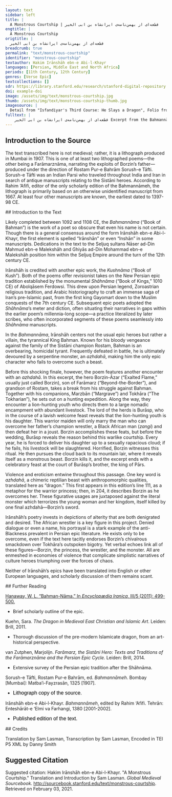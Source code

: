 ```yaml
---
layout: text
sidebar: left
title: |
  A Monstrous Courtship | قطعه‌ای از بهمن‌نامه‌ی ایرانشاه بن ابی الخیر
engtitle: |
  A Monstrous Courtship
origtitle: |
  قطعه‌ای از بهمن‌نامه‌ی ایرانشاه بن ابی الخیر
breadcrumb: true
permalink: "text/monstrous-courtship"
identifier: "monstrous-courtship"
textauthor: Hakim Irānshāh ebn-e Abi-l-Khayr
languages: [Persian, Middle East and North Africa]
periods: [11th Century, 12th Century]
genres: [Verse Epic]
textcollections: []
sdr: https://library.stanford.edu/research/stanford-digital-repository 
doi: example-doi 
image: /assets/img/text/monstrous-courtship.jpg
thumb: /assets/img/text/monstrous-courtship-thumb.jpg
imagesource: |
  Detail from "Isfandiyar's Third Course: He Slays a Dragon", Folio from a Shahnama (Book of Kings), Abu'l Qasim Firdausi, ca. 1330–40; Ink, opaque watercolor, gold, and silver on paper; Metropolitan Museum of Art Bequest of Monroe C. Gutman, 1974 [CC]
fulltext: |
    قطعه‌ای از بهمن‌نامه‌ی ایرانشاه بن ابی الخیر Excerpt from the Bahmannāmeh of Irānshāh ebn-e Abi-l-Khayr برفتند ازینسان سه روز و سه شب｜شکم گرسنه ناچریده به لب They went on like this, three days and three nights, bellies hungry, lips famished. تن از ناچریدن چو شاخ نوان｜شده زیرشان بارگی ناتوان Their famished bodies became like quaking branches, their steeds weak beneath them. داستان برزین آزر با غلام و شیر The Tale of Borzin-Āzar, the Youth, and the Lion روز چهارم گه نیمروز｜غلامی همی رفت بس دلفروز The fourth day, at noontime, a youth went by, very pleasing to the heart, نشسته بر اسب عقیلی نژاد｜به دیدار کوه و به رفتار باد Seated on a horse of exalted pedigree, looking like a mountain, moving like wind, رخی همچو خورشید فرمانروا｜تنی همچو برقی میان هوا Face like the sovereign sun, body like lightning amid the air, یکی پیرهن پرنیان در برش｜کلاهی ز مشک سیه بر سرش A silken shirt over the chest, a musk-black hat over the head— گشاده گلی چو گل نارون｜ز خون تیره گشته برو پیرهن An opened flower, like an elm flower, shirt stained dark with blood. گرفته یکی شیر جنگی به بند｜فکنده مر او را به گردون کمند With a warlike lion taken in snares, a lasso thrown around its throat. به یاران چنین گفت برزین گو｜که با این شگفتست بسیار نو The hero Borzin said this to his companions: “This is a wonder, unprecedented… ببینید کاین کودک شیر خوار｜چگونه گرفتست آن شیر خوار See how this lion-eating child captured that wretched lion.” همانگه رسیدند نزد غلام｜بپرسید برزین و کردش سلام Right away they drew near to the youth. Borzin asked and gave his greeting, بدو گفت از آن پس که ای شیر زوش｜به گفتار من پهن بگشای گوش Said then, “Mighty lion! Open your ears wide to my speech. بدان کاندرین مرز بیگانه ایم｜اگر چند هر یک ز یک خانه ایم Know that we’re strangers in these borderlands, though each of us is from the same house. سه روز و سه شب گشت تا نان و آب｜نخورديم و از ما رمیده ست خواب It’s been three days and three nights since we’ve had food or drink, and sleep has fled from us. اگر میزبانی کنی در خورست｜که آزادمردی هم از گوهر ست It would be fitting if you hosted us, since nobility also comes from quality.” پریچهره پاسخ چنین داد باز｜که گر کار آسان نگیری دراز The fairy-faced youth gave this answer back: “If you don’t want to make an easy task tough, بیایید کز گوشت این شیر جنگ｜شما را کبابی دهم بی درنگ Come, and from the flesh of this battling lion, I’ll make you kebabs right away. مرا خوردن اینست بیگاه و گاه｜ندانم جز از بیشه و شیر راه This is my food, both night and day; I know no way but woods and lions. شکم چون تهی شد بر آید به جوش｜به هر چیز کردن توانی خموش When the belly becomes empty, it begins to churn; then, it might be silenced by anything. بدین خوردنی گر ندارید خوی｜شما را ازین بهتر است آرزوی But if you don’t have the stomach for such food, there’s better hope for you yet: به صحرا بدان بیشه اندر شوید｜چو لختی از آن سر فروتر شوید From these woods, enter the wasteland. When you’ve gone a little further that way, در و دشت و کوه و بیابان همه｜نه بینید جایی تهی از رمه In all the vale and plain and mountain and desert, you won’t see a spot empty of herds از اسبان تازی هیونان بار｜ز گاوان گردون هزاران هزار Of Arabian horses, baggage camels, thousands upon thousands of Tauruses, هم از مادیانها که بر شب یله｜هم از گوسفندان فراوان گله Also of mares that are loosed at night, also of sheep in abundant flocks. یکایک میان رمه بگذرید｜یکی دشت پیش اندرون بسپرید One after the other, pass among the herds, until you arrive in a further plain. بران دشت یابید خیمه هزار｜زده بر کنار یکی جویبار On that plain, you’ll find a thousand tents pitched beside a stream, همه دیبه‌یی سرخ زرد و بنفش｜زده بر در خیمه ها بر درفش All with crimson, yellow, and violet brocade set as flags by the tent doors. کجا خیمه‌یی سرخ اندر میان｜ سرش ماه زر دامنش پرنیان Where there’s a crimson tent in the midst, a golden moon on its crest, its skirts of silk, در آن خیمه آرام و خواب منست｜خداوند آن خانه باب منست In that tent is my rest and relaxation; the lord of that house is my father. ز من پیش او آشنایی دهید｜به جان از خورش روشنایی دهید Give him my regards, brighten your souls with food. بباشید یکچند مهمان ما｜فروزان شود کاخ و ایوان ما You’ll be our guests for a while. Our palace and vaulted hallThroughout this tale, the poet uses the architectural vocabulary of a settled court to describe the nomadic domain of Burāsb.will become radiant.” بخندید برزین و گفت ای دلیر｜به یزدان که هرگز نخوردیم شیر Borzin laughed, and said, “Brave one! By God, we’ve never eaten lion!” وز آنجا سوی بیشه بشتافتند｜جهانی پر از چارپا یافتند And from there they dashed towards the wood. They found the earth covered in livestock, یکی کودک اندر میان گله｜گله بر در و دشت گروه یله A child in the midst of the flocks, flocks on the vales and plains, wandering in groups— زده بر سر چوب تکیه چنان｜کجا باشد آیین و رسم شبان Pitched on top a pole, a sort of refuge, as is the custom and tradition of herdsmen there. بدو گفت پرمایه برزین تویی｜ز خون فرامرز پر کین تو یی The herdboy said, “You’re the wise Borzin! You’re of the vengeful Farāmarz’s blood! برو کآمد اکنون گه کام تو｜به خورشید تابان رسد نام تو Go on, for now the time of your desires has come; your fame has reached the blazing sun. به کاری که داری به پیش اندرون｜ترا بخت باشد بران رهنمون For the task that you have up ahead, fortune will be yours, by this prediction!” سپهبد همی گفت کاین فالگوی｜ز برزین چه آگاهی آمد به روی The commander kept saying, “How did this fortune-teller come to know of Borzin?” از آن چارپا سر به سر در گذشت｜ به بالا بر آمد از آن پهن دشت He passed by all that livestock, and came up from that wide plain. نگه کرد دشتی پر از خیمه دید｜همه سرخ و زرد و بنفش و سفید He looked, saw a plain full of tents, all crimson and yellow and violet and white, ز دیبای رومی یکایک زده｜ نگارش سراسر به زر آزده Each one fashioned of ByzantineRumi, “Roman,” a generic term for the West; in Irānshāh’s day, it referred particularly to the Byzantine Empire. brocade, sewn all over with golden figures; نهادند زی خیمه ای سرخ روی｜زبان از شگفتی پر از گفتگوی They turned towards a nearby crimson tent, the wonder of gossiping tongues, ز دیبای رومی یکی بارگاه｜نشسته یکی پیر در بارگاه A court of Byzantine brocade, an old man seated in the court, غلامان زرین کمر صف زده｜کلاه و کمرها به زر آزده Golden-belted youths set in ranks, hats and belts stitched with gold. برو آفرین کرد برزین و گفت｜که با جان تو آفرین باد جفت Borzin praised him, and said, “May praise be mated to your soul!” یکایک بپرسیدشان مرزبان｜سخن کرد گویا به شیرین زبان Marzbān asked them one by one, spoke his speech with a sweet tongue: چو مهمانت آید سخن خوبگوی｜ترش کم کن از بینوایی تو روی “When your guest comes, speaking eloquent speech, don’t knit your brows over your poverty.” نکو گفت دستور با شاه فش｜چه نیکوست از میزبان خوی خوش The councilor spoke fairly to the kingly one: “How sweet is a host’s good disposition!” مر آن پیر را بود بوراسب نام｜از آن چارپا روز و شب شادکام That old man’s name was Burāsb; his livestock made him blissful day and night. ز برزین بپرسید کای نامدار｜تو چون اوفتادی بدین ره گذار He asked Borzin, “Fame-bearer, why did you set out on this journey? کی و کجا رفت خواهی بگوی｜ز ما آرزو هر چه خواهی بجوی When and where do you wish to go? Speak! Seek from us whatever wish you desire.” بدو پهلوان گفت کای نیک خوی｜مرا نیست جز دیدنت آرزوی The champion said to him, “Fair-natured man, I have no wish but to see you. همی رفت خواهیم جایی دگر｜بدین کشور افتاد ما را گذر We still seek to go elsewhere—our passage has led through this country. بدین بارگه میهمان آمدیم｜خریدار رویت به جان آمدیم We’ve come as guests to this court; we’ve come to purchase your honor with our souls.” بفرمود بوراسب اندر زمان｜به خوالیگرش تا بیاورد نان Burāsb commanded his cook to bring food right away: ز بریان و ماهی و مرغ و بره｜ز هرگونه ای خوردنیها سره Fried meats and fish and poultry and lamb, every sort of pleasing food. بخوردند و زان تازه تر شد روان｜در آورد نیرو به تن پهلوان They ate, and it refreshed their spirits; it brought back strength to the champion’s body. بر آراستندش یکی خوابگاه｜روانش بر آسود از رنج راه A resting place was decked out for him; his spirit settled down from the sufferings of the road. دگر روز بوراسب خوانی نهاد｜که هرگز کس آن را ندارد به یاد The next day, Burāsb set out a banquet, unlike any that anyone could remember. ز هر خیمه ای نامداری بخواند｜بدان ساخته خوانشان بر نشاند He summoned a famous lord from every tent; with such preparations, set out a banquet for them. بخوردند از آن خوان بپرداختند｜یکی بزمگاه همی ساختند They ate, partook in that banquet with gusto; they were fashioning a feasting place. زمین بستد از باده ی ناب نور｜هوا پر شد از بوی مشک و بخور The earth was drenched in pure-bright wine, the air filled with the scents of musk and incense, فلک دود بست از بخار کباب｜به جرعه زمین مست گشت از شراب The heavens smoke-choked with kebab vapors. The earth grew drunk with gouts of wine. ز بوی گل و نرگس و یاسمین｜زمین شد به سان بهشت برین From the scent of rose, daffodils, and jasmine, the earth became like lofty paradise. همه ساز آن بارگه سیم ناب｜همه دل بر آواز چنگ و رباب All that court’s gear was pure silver, all hearts set on the songs of harp and rebab. چو از باده ی زرد همچون بهی｜سر سرکشان شد ز دانش تهی When yellow wine, just like beauty, emptied the haughty lords’ heads of wisdom, هوا پرده بر داشت از روی شرم｜بلندی گرفت آن سخنهای نرم The breeze lifted a veil from the face of shame. Those soft words took flight. سرافراز برزین به بوراسب گفت｜که اکنون سخنها نباید نهفت The proud Borzin said to Burāsb, “Now there’s no need to conceal speech. همی تا بدیدم بدانم ترا｜به نام و نژادت چه خوانم ترا I must know who you are, your name and your lineage; what should I call you? سزد گر بگویی که این جای چیست｜همین چارپای دلارای کیست It’s fitting if you say what this place is, and whose is this lovely livestock? که را باشد این کشور و جویبار｜چنین لشکری همچو باغ بهار Whose might this land and stream be, this warband like a spring garden?” چنین پاسخش داد کای سرفراز｜کنم آشکارا به پیش تو راز The other answered him, “Proud man, I will reveal this secret to you: چنان دان که این مرز جای منست｜همه دشت پر چارپای منست Know that this borderland is my place. All the plain is full of my livestock. مر این جوی را زنده رودست نام｜من از دیدنش سال و مه شاد کام The name of this stream is the Zandeh-rud.Literally, “Life-Giving River,” this flows from the Zagros Mountains through the city of Esfahān, though in recent years its flow has become drastically reduced through drought and mismanagement. Seeing it, I am blissful every month and year. گیا چون بر آید ز روی زمین｜بیایم من از پارس ایدر چنین When greenery comes up from the earth’s face, I come from Pārs to this very place. بدین مرغزار آورم چارپای｜چو فربه شود باز گردم به جای To this prairie, I bring the livestock; when they become fat, I go back. شه پارس باشد یکی نامور｜برادر مرا و ز پشت پدر The king of Pārs is a famous man, my brother, descended from my father. سرافراز یزدان نام ویست｜جهان سر به سر زیر کام ویست Proud Yazdād is his name. From end to end, the world is subject to his desire. به گاه شمردن دو ره سی هزار｜فزون آیدش لشکر نامدار In the mustering place, more than sixty thousand of his famed warband come to him. میان من و اوست این چارپای｜همه گدایی مرا زین به پای These livestock are shared between me and him; all of my dominion is based on this. غم آنست کز بهمن اسفندیار｜به تنگی گذارد همی روزگار The tragedy is that thanks to Bahman son of Esfandiyār, he passes his days in anxiety. همی خواهد از کشورش شاه باژ｜ندانم که گردون چه دارد به راز Bahman keeps seeking royal tribute from his land; I don’t know what secrets the heavens keep. شب و روز در پیش یزدان به پای｜همی گوید ای دادر پاک رای Night and day before God on his feet, Yazdād keeps saying, ‘Oh Just One of pure judgment, بده برزین ازان بدکنش｜مگردان ز کینه مر او را منش Deliver Borzin from that evildoer; do not turn his spirit back from vengeance. تبه کن تو بر دست این جان اوی｜منه بر جهان پیش فرمان اوی By Borzin’s hands, destroy Bahman’s life; do not deliver the world into his control.’Oppressed by Bahman, Yazdād prays for the king’s rival, Borzin. کنون آگهی آمد این چند روز｜ز برزین کجا بخت او گشت کوز Now news has come these past few days of Borzin, how his luck went crooked. تبه گشت بر دست آن دیوزاد｜که نام نژادش به گیتی مباد He was destroyed by that demon-spawn’s hand (may that lineage’s name vanish from the earth!) دل ما بلرزید از آن درد و غم｜وزین آگهی جان ما شد دژم Our hearts trembled from that pain and sorrow, and from that news our souls grew depressed. دگر باره شنیدم از رهنمای｜که آن پهلوان زنده مانده به جای Later, we heard from a courier that the champion remained alive, somewhere.” بدو گفت کز بهمن آمد سپاه｜سپاهی که بر باد بر بست راه Borzin told him, "An army came from Bahman, an army that blocked the passage of the wind. ز برزین آزر شکسته شدند｜بسی کشته و زار و خسته شدند They were shattered by Borzin-Āzar; many were killed or hurt or wounded.” چو بشنید بوراسب از آن شاد شد｜وزان غم روان وی آزاد شد When Burāsb heard this, he became glad, and his spirit became freed from that sorrow. بدو آفرین کرد و گفت ای جوان｜مرا از غم آزاد کردی روان He praised him, and said, “Young man, you’ve freed my spirit from sorrow. ز غمها روان تو آزاد باد｜دل نیک بختان تو شاد باد May your spirit be free from sorrow. May your fair-fortuned heart be glad!” بدو گفت کاین خیمه ها سر به سر｜که را باشد ای مهتر نامور Borzin said to him, “These tents altogether—whose are they, famous nobleman? ندانیم کس را بدین پایگاه｜ندارد چنین دستگه هیچ شاه We don’t know anyone in this encampment; no king has such a court!” بخندید بوراسب گفت ای پسر｜که را باشد این ساز و آیین و کر Burāsb laughed and said, “Son, whose is this gear, these customs and might? مر این سر کشان را که بینی همی｜به دل مهرشان بر گزینی همی They belong to these proud lords you keep seeing; you’d always pick out love in their hearts. نه خویشند ما را و نه لشکری｜همه با دل خویش درد آوری They aren’t mine, they aren’t my warband—all bring the pain of their own hearts! هزارند فرزند شاهان چین｜ز روم و ز چین و ز ایران زمین They’re a thousand kings’ sons from China; from Byzantium, China, and the land of Iran. همه یک به یک در پی کام دل｜وزین کام دل باز مانده خجل Each of them searching for his heart’s desire, and by this heart’s desire still confounded. بدین راه گر دیده ای کودکی｜گرفته ز شیران جنگی یکی On the road here, if you saw a child who’d captured one of those warlike lions, چنان دان که او مر مرا دختر است｜که هنگام کینه یکی لشکر است Know this: she is my daughter, who in times of violence is worth a whole warband. سر سال شاهان روی زمین｜بیایند خواهندش از من چنین At the year’s start, the kings of the earth will come seeking her from me in this way. هرآنکس که خواهد ز من دخترم｜چنان دان که از رای او نگذرم Anyone who wishes for my daughter from me, know this: I will not overrule her judgment. دو پیمان نهم پیش او اندرون｜که این هر دو نزدیک باشد به خون I will set forth for him two pledges regarding this, and both of these are linked to blood: یکی آنک با او نبرد آورد｜سر و خود او زیر گرد آورد One is that he must fight against her, and bring her head and helm down into the dirt. دو دیگر که دارم سیاهی درشت｜زند بر زمینش به هنگام پشت The second is that I have a gigantic Black man; throw him on his back upon the earth. هر آنکس که آرد به جا این دو کار｜دلش شادمان گردد از روزگار Whoever accomplishes these two things, then and there, fate will turn his heart to gladness.” درین بود کان اژدهای دلیر｜ز پشته در آمد گرفته دو شیر Just then that brave dragon came down from the hills, having captured two lions. دویدند پیش پرستندگان｜ازو بستدند آن ددان بندگان Servants came running forward; they took those bound beasts from her. بیامد پریچهره پیش پدر｜زمین را ببوسید و آمد به در The fairy-faced girl came before her father, kissed the earth and came through the door. دلیران یکایک فرو ماندند｜برو نام یزدان همی خواندند All the brave lords humbled themselves; they kept praising her in God’s name, ز بالا و دیدار و رفتار اوی｜وزان زورمندی و کردار اوی Her stature, her appearance, and her conduct, her mightiness and deeds. همی گفت برزین که ما روز و شب｜ز مردی و نیرو گشاییم لب Borzin kept saying, “Day and night, we will open our lips for her manliness and strength. شکارش به کردار بانو گشسب｜چنین شیر دل کی نشیند بر اسب Her quarry is like Bānu Goshasp’s, that lion-heart, when she rides upon her horse,Bānu Goshasp is a famed warrior woman, daughter of Rostam (and therefore Borzin’s aunt). In addition to appearing in the Bahmannāma and other poems, she stars as the hero of her own brief epic, the Bānugoshāspnāma. که بندد به یک ره دو شیر ژیان｜ز گردان ایران و تورانیان Who binds in one course two savage lions from among the heroes of Iran and Turān.”Iran’s traditional rivals, representing the peoples of the Central Asian steppes; from at least the Shāhnāma onward, associated with the Turks and with Chin (China). چنین گفت بوراسب کای شیر مرد｜که آمد کنون روزگار نبرد Burāsb said this: “Lion man! The time of battle is coming now.” سر سال نو را سه روز است گفت｜شود هر کس امروز جویای جفت He said, “The new year starts in three days; that day, everyone starts searching for a mate.” بدو گفت برزین که ما این سه روز｜بباشم نزد تو ای دلفروز Borzin said to him, “For these three days, I will stay close to you, heart-pleaser. ببینیم تا آن گل نارون｜هنر چون نماید درین انجمن We will see how that elm blossom demonstrates her skill at this gathering.” ببودند با رامش و نای ورود｜زبانها پر از پهلوانی سرود They engaged in pleasure and flute-playing, their tongues brimming with heroic songs. سر سال خوان نو آیین نهاد｜در رامش و شادکامی گشاد For New Year, a new-fashioned banquet was set; the gate of pleasure and delight was opened. چو در دست شادی در غم ببست｜گشادند بر باده ی لعل دست When the hand of joy shut the gate of grief, they opened their hands to ruby wine. دگر روز بوراسب بنهاد تخت｜به دشت اندرون زیر شاخ درخت The next day, Burāsb set out a throne upon the plain, beneath a tree branch. نهاده برو دستهای مهی｜بگسترده دیبای شاهنشهی Noble thrones were set out before him, imperial brocade was spread out. نشستند بر تخت پرمایگان｜چو برزین و دیگر گرانمایگان The wise sat upon those thrones, like Borzin, and others of great worth. منا دیگری در میان بانگ کرد｜که ای نامداران و مردان مرد Another cried out amid the crowd, “Famed ones! Men among men! بدانید که امروز سال نوست｜گه رامش و جشن کیخسروست Know that today is the New Year; it’s the time of pleasure, the festival of Kay Khosrow.Kay Khosrow was a just and much-loved king, who reigned before Bahman’s great-grandfather Lohrasp came to the throne. به میدان شوید و بجویید کام｜میان دلیران بر آرید نام Enter the arena and seek your desire! Exalt your name among the brave.” سر نامداران بر آمد ز خواب｜گرفته یکایک به میدان شتاب The heads of the famed lords lifted from sleep; each one came rushing to the arena. چو شد توده میدان از آن سروران｜سپاهی بیامد چو کوه گران When the arena became a mass of those chieftains, the army came like a massive mountain. داستان زنگی و جنگ کردن او The Tale of the African and His Battling به روغن بمالیده سر تا به پای｜چو دیوی رمیده ز نام خدای Rubbed with oil from head to foot, like a demon fleeing from the name of God, برهنه سراپای و اندام اوی｜به کشتی به گیتی شده نام اوی His body naked from head to foot, famed throughout the world for wrestling— تو گفتی همی کینه ورزد همی｜زمین زیر پایش بلرزد همی You’d say he always trained himself in violence; the earth trembled beneath his feet. دو چشمش به کردار دو طاس خون｜بر و یال همچون که بیستون His eyes were like two bowls of blood, his head and shoulders like Mount Bisotun.A peak in the Zagros Mountains, famed for the ancient reliefs carved on it. به میدان در آمد دمان و دنان｜دل هرکس از هیبت او رمان He entered the arena, hissing and strutting, everyone’s heart fleeing for fear of him. همانگاه بوراسب آواز داد｜که ای نامداران فرخ نژاد Just then Burāsb shouted out, “Famous lords of glorious lineage! به میدان شوید از پی کام و نام｜که این نام نیکو رساند به کام Enter the arena seeking desire and fame, for sweet fame comes through desire. هر آنکو به کشتی کند دست پیش｜بلای سیه باز دارد ز خویش Whoever sets his hands to wrestling, and keeps from himself a black calamity— همان دخترم را به گاه نبرد｜ز پشت ستور اندر آرد به گرد Then at the time of battle, casts that daughter of mine from her mount’s back into the dirt. همانگه بدو بخشمش ناگزیر｜*نه کابین بخواهم نه پیمان شیر Right then, I’ll grant her to him with no evasion; I’ll ask for no dowry, no lion’s pledge.” ز قهرش بجنبید دلها ز جای｜خرد پیش مهر اندر آورد پای His command made hearts spring from their place; wisdom lagged behind love. یکی جامه بر کند و از جای جست｜بیامد به هم باز زد هر دو دست One stripped off his robe and leaped from his place; he came to grips, struck with both hands. سیه چون چنان دید شد پر ز کین｜میان دو ابرو در آورد چین When the Black man saw this, he became full of violence. A furrow appeared between his brows. بغرید ماننده‌ی پیل مست｜میان دو پایش برون کرد دست He roared like an elephant in musth. He stuck his arm out between the other’s legs, در آورد و زد بر زمینش درشت｜سر مهره‌ی وی برون شد ز پشت Threw him and slammed him on the ground; the ends of his vertebrae stuck out from his back. یکی دیگر آمد بر شرزه زنگ｜به کشتی ندادش زمانی درنگ Another one came against the fierce African; he didn’t give him a moment’s respite in wrestling. بیامد یکی نامدار از میان｜ز تخم بزرگان ایرانیان A famed lord came out from the crowd, from the seed of the Iranian nobility. یکی مشت زد بر میانش سیاه｜به زخمی مر آن نامور شد تباه The Black man smashed a fist against his middle; the famed lord was destroyed by that injury. چنین تا از آن انجمن مرد بیست｜بیفگند هر کس همی خون گریست So it was until he’d overthrown twenty men from the assembly; each of them kept crying blood. ز خشمش تخاره بر آمد ز جای｜چو آتش به کشتی وی کرد رای Enraged, Tokhāra sprang from his place. Firelike, he set his mind on wrestling. بدو گفت بوراسب کای شیر مرد｜به گرد بلا تا توانی مگرد Burāsb said to him, “Lion-man! Don’t orbit around calamity, if you can help it. تو مهمان مایی بدین روزگار｜ترا با نبرد دلیران چه کار These days, you’re our guest; what business do you have, battling with brave men? نباید که زنگی ترا بشکند｜تن نامدارت به خاک افکند It wouldn’t be right for the African to break you, to hurl your famed body in the dust.” تخاره بدو گفت شاید رواست｜هوا بر دل هر کسی پادشاست Tokhāra said to him, “Maybe that’s right, but passion rules over everyone’s heart.” چو نزدیک زنگی رسید آن دلیر｜بغرید ماننده‌ی نره شیر When that brave man came near the African, he roared like a male lion; زبان را به دشنام بگشاد و گفت｜که ای زشت بد گوهر دیو جفت He loosened his tongue with curses, and said, “Ugly man of bad substance, demons’ mate, بدین نامداران گشادی دو دست｜هنر بین هم اکنون تو از پیل مست You’ve unleashed your hands on these famed lords; see now the skills of an elephant in musth!” بر آشفت زنگی ز دشنام اوی｜وزان ناسزا گفتن و کام اوی The African grew enraged from his curses, and from his slanderous speech and will; به پاسخ نیفزودنی گرم و سرد｜برو همچو دیو دژ آهنگ کرد In answer, without adding to the drama, he acted on him like a demon from the Iron Fortress. ز کینه بدو اندر آمد درشت｜بر افروخت یال و بر آورد پشت He fell upon him violently, enraged; his great frame bristled, his back stretched. بزد بر تهیگاه بشکست خرد｜تخاره بیفتاد و گویی بمرد He struck him in the flank, shattered him utterly. Tokhāra fell—you’d say he died! *ز خاکش تنی چند بر داشتند｜به پرده درون خوار بگذاشتند Some lifted the body up from the dust. They brought him, pitiful, into a tent. بخندید برزین ز کردار اوی｜وزان تیزی خام گفتار اوی Borzin laughed at his deeds, and at his sharp, raw speech. دژم شد ز خندیدنش مرزبان｜بدو گفت کای شیردل پهلوان Marzbān grew enraged at his laugher, and said to him, “Lion-hearted champion, سزد گر تو نیز آزمایش کنی｜به نیرو هنرها نمایش کنی It would be fitting for you to endeavor also, to forcefully display your skills. بود کاین سیه را در آری ز پای｜برین ماه پیکر شوی کدخدای Should you throw this Black man off his feet, you’ll become lord of that moon-bodied girl. که تو مایه از تخمه‌ی نیرمی｜نبیره جهان پهلوان رستمی For the seed of Nariman’s your origin; you’re grandson of the World-Champion,Jahān-pahlavān, an epithet regularly granted to Rostam as the preeminent epic hero. Rostam. ترا هست کشتی سرشت و نهاد｜کنون داد باید بدین رزم داد Wrestling’s part of your nature and disposition! Now you must bring a just end to this combat.” کشتی گرفتن برزین با غلام زنگی Borzin’s Wrestling with the African Youth بر آشفت برزین کزینسان شنید｜همانگاه جامه ز تن بر کشید Borzin grew enraged when he heard this. Right away he stripped the robe from his body. چه خواهی همی کرد بوراسب گفت｜که با جان پاکت خرد باد جفت “What are you trying to do?” Burāsb asked. “May wisdom be mated with your pure soul!” یکی با سیه گفت کشتی کنم｜برو بر یکی پیشدستی کنم “Just once,” Borzin said, “I’ll wrestle with the Black man. Just once, I’ll outmaneuver him.” بدو گفت کای مایه‌ی دین و داد｜نگر تا ازین گفته نیاری تو یاد Burāsb said, “Essence of faith and justice, mind that you don’t have cause to rue this speech. تو بیگانه یی نه بدین آمدی｜نه از بهر پیکار و کین آمدی You’re a stranger here. Don’t come into this! Don’t come for fighting and vengeance! به ویژه که دیدی هنرهای او｜ندارد کسی بر زمین پای او Especially since you’ve seen his skills—no one on earth has a stance like his! ازان نامداران سه تن را بکشت｜تن بیست را بر زمین نهد درشت He’s killed three of those famed lords, slammed the bodies of twenty violently against the earth. چرا کرد باید به دریا شناه｜به ویژه کسی کاو نداند شناه Why should anyone dare to swim the sea, especially someone who doesn’t know how to swim? خرد بر گمار ارتوانی به دل｜که پیشین بود کاروان گاه گل Appoint wisdom to your heart, if you can; for ahead lies the caravansarai of clay.” بدو گفت کای مایه‌‌‌ی مردمی｜دلم شد ز پیکار زنگی غمی Borzin said to him, “Essence of manliness, my heart has grown sad from the African’s fighting. یکی آزمایش کنم با سیاه｜مگر بخت بگشایدم بسته راه I’ll try myself once against the Black man. If fortune’s mine, I might force the blocked path.” سپهبد چو جامه ز سر بر کشید｜ز پرده درون دختر او را بدید When the commander pulled his robe over his head, the girl saw him from inside her tent: بدان ناز پرورده اندام اوی｜چنان کش خرامیدن و گام اوی His well-nourished body, that fair striding and step of his. ز مهرش به جان تاب آتش رسید｜دلش پرده ی شرم را بر درید Love for him brought a blazing fire to her heart. Her heart tore the shroud of shame. دلش گشت چون دیده‌ی دردمند｜تن زورمندش تباه و نژند Her heart became like a stricken eye; her mighty body became ruined and undone. همی گفت با خویشتن کدخدای｜سیه را یکی سست شد دست و پای She kept saying to herself, “Lord, the Black man’s hands and feet have become a bit weak. مگر گردد او شوی و سالار من｜به گیتی نشاید جز او یار من Perhaps the other will be my husband and master. In this world, only he will be my companion.” در اندیشه بود آن پریچهره ماه｜که برزین در آمد به تنگ سیاه That fairy-faced moon was in a state of anxiety when Borzin went up against the Black man. بغرید و چون رعد زد هر دو دست｜به گردش بگردید چون پیل مست He roared, and like thunder struck with his two hands; he circled him like an elephant in musth. بترسید زنگی ازان شاخ و یال｜ز سستی شدش پای همچون دوال The African feared his limbs and frame. Weakness made his legs like leather strips. بزد بر دهانش یکی پشت دست｜دو دندان پیشین او را شکست Borzin backhanded him across the mouth; he broke his two front teeth. برون کرد دستش میان دو پای｜هنر کرد و بر کند او را ز جای He stuck his hand between the other’s legs, showed his skill, and uprooted him from his place. به گردن بر آورد و زد بر زمین｜نشست از برش همچو شیر عرین He hoisted him by the neck and hurled him onto the earth, sat on his chest like a lion in its lair. برو هر کسی آفرین خواند نو｜وزان انجمن بانگ بر خواست غو Upon him, everyone called out praises anew. Shouting whoops rose up from that assembly. چو بر داشتند آن سیه را ز خاک｜برو پشت و پهلو همه چاک چاک When they lifted that Black man up from the dust, his back and sides were completely shattered. بدو گفت بوراسب کای نامدار｜نبردیست مانده ز پیش تو کار Burāsb said to Borzin, “Famous man, there remains ahead of you one battle to wage. چو هر دو به دستت بر آید همی｜بهانه به گیتی سر آید همی When you have both of them in hand, the conditions will be fulfilled in this world.” پراکنده گشت آن بزرگ انجمن｜وزانجا به سوی خیمه شد پیلتن That great assembly scattered. The mammoth hero went from there towards his tent. به شادی و رامش گشادند دست｜همه شب شدند از می لعل مست They opened their hands to joy and pleasure. All night, they became drunk on ruby wine. کشتی گرفتن دختر با برزین و انداختن برزین او را The Girl’s Struggle with Borzin and Borzin’s Overthrowing Her چو طاوس زنگی ز گه بر فروخت｜بر و یال زاغ سیه را بسوخت When the African peacock blazed up from its place, it burned the crows’ wings and feathers. به میدان شد آن دختر خوبچهر｜سری پر ز کینه دلی پر ز مهر That fair-faced girl entered the arena, head full of violence and heart full of love. به اسب عقیلی به سان عقاب｜*تن از باد و پای از درنگ و شتاب On a pedigreed horse, like an eagle, body made of wind, feet quick to halt and rush. سپهبد برابر شدش در زمان｜به سان یکی اژدهای دمان Right then, the commander came against her like a hissing dragon. بر آویختند آن سواران جنگ｜نظاره بران دشت شیر و پلنگ Those battle-knights came to grips, lions and leopards their audience on that plain. چو شد حمله اندر میانشان بسی｜نشد چیره بر هم نبردش کسی When the first attack was done between them, neither one was victorious in battle over the other. سپهبد بر آشفت بر روزگار｜چو باد اندر آمد ز فرجام کار The commander became enraged against fate; he charged in like the wind to conclude the affair. یکی نیزه زد بر میانش ز کین｜ز زینش بر آورد و زد بر زمین He struck a lance violently against her belly, threw her from her saddle, and she struck the earth. ز برزین دل سرکشان شد دژم｜*شد امید هر کس ازان کام کم Borzin frustrated the hearts of the haughty; everyone else’s hopes for that desire grew scant. چو از خاک بر خاست آن دل گسل｜ز پرده برون شد ز میدان خجل When that heart-tearer rose up from the dust, she went in shame from the arena to her tent. به برزین چنین گفت بوراسب راد｜که از رزم کشتی بدادی تو داد The noble Burāsb said this to Borzin: “You put a just end to this battle and wrestling. کنون دختر من ترا است و بس｜نخواهد رسیدن بدو دست کس Now my daughter is yours, that’s it. No one else’s hand will touch her. ولیکن زمان ده مرا چند روز｜که گردد به کام تو گیتی فروز But give me some time, a few days, that the world may become bright by your will. چو فربه شود چارپای و گله｜کنم در در و دشت یکسر یله When the livestock and flocks become fat, I will herd them all together in the vale and plain. از ایدر کشم آنگهی سوی پارس｜بدین از تو دارم فراوان سپاس From here, I will drive then towards Pārs. For this, I’ll be abundantly thankful to you.” بدو گفت برزین که فرمانبرم｜ز رای و ز گفتار تو نگذرم Borzin said to him, “I’m at your service. I won’t transgress your judgment or words.” ببودند یکچند شادان به دشت｜به رامش شب و روزشان در گذشت They were happy for some time in the plain. Their days and nights passed in pleasure. بسازید سوری بدان مرز و بوم｜که هرگز نبود اندر آیین روم Burāsb set a feast in that border region, such as there never was in Byzantine custom. یکی روز بوراسب هنگام بار｜دژم بود دلی خسته روزگار One day at court, Burāsb seemed depressed, his heart wounded by fate. سپهبد به دیدار او شد به گاه｜دژم دید هر چند کردش نگاه The commander, went to the throne to see him; saw him depressed whenever he glanced at him. بر اندوه گواهی دهد روی زرد｜چو زردی نماید همی رنگ مرد A sallow face gives evidence of sorrow, when a man’s color always appears sallow. بجوشد ز غم زهره‌ی آدمی｜ازیرا بود زرد روی غمی A person’s bile churns from sadness; from this comes a sallow face and sadness. چو شادی که افزون کند خون چو مل｜ازیرا شود روی همرنگ گل Similarly, happiness increases the wine-like blood; this makes the face the color of roses. سپهبد بدو گفت کای سرفراز｜چه بودت که اندیشه کردی دراز The commander said to him, “Proud man, what’s going on, that you lengthen your cares? دلت را نگویی که کردست تنگ｜که از من بپوشی همی بی درنگ You won’t speak of what constricts your heart; you conceal it from me ceaselessly.” بدو گفت کای مایه‌ی روزگار｜مپرس این که بر من درازست کار Burāsb said to him, “Essence of fate, don’t ask me this, for my woes have become interminable. یکی کار پیش آمدستم شگفت｜که با هر کسی باز نتوانش گفت Something has happened to me, a wonder that cannot be repeated to anyone. دو سالست تا این گیاخوار من｜تباهی فزوده است در کار من For two years, thanks to these grazers of mine, my affairs have turned to measureless ruin. چو آید بهاران و اردیبهشت｜همه دشت گردد چو خرم بهشت When the springs come, and Ordibehesht, The second month of the Iranian calendar, corresponding to late April and early May.all the plain appears like a blossoming paradise. جهانی به رامش گشایند دست｜مرا با غم و درد باید نشست All people open their hands to pleasure, while I must sit in grief and anguish. بباید مرا دختر آراستن｜به کردار سروی به پیراستن My daughter must be adorned, ornamented like a cypress tree ز پیرایه‌ای بر تنش زیوری｜به سر بر نهادن ز زر افسری With finery: gems on her body, and a golden tiara set on her head. برو سوختن مشک چندین به دشت｜که پیرامن وی نشاید گذشت Some musk is burned over her, upon the plain, so that no one might get near her. فرستاد باید به جای بلند｜نشاندن بر آنجا یکی مستمند She must be sent to a high place and set in that spot for a while, miserable. یکی پاره ابر اندر آید ز کوه｜که از دیدنش دیو گردد ستوه A scrap of cloud descends from the mountain—seeing it, a demon would be terrified— خروشان و آتش ز پیشش جهان｜گهی تیره زد گاه روشن جهان Roaring, with fire darting before it. Then darkness strikes the world’s bright places. بگیردش و گرد اندر آید چو دود｜شود دختر من سیاه و کبود It takes her and comes swirling like smoke; my daughter becomes black and ashen. *زمانی بباشد شود ناپدید｜*به گیتی کسی این شگفتی ندید [For a while, she remains invisible; no one in the world has seen such a wonder.]This and subsequent bracketed lines do not appear in the lithograph. ز آن پس گه گردد ز دختر جدا｜ره کوه گیرد هم اندر هوا Then, when it separates from the girl, it takes its way back to the mountain through the air. بماند مر آن دخترم مستمند｜دو هفته به خانه تباه و نژند That daughter of mine remains miserable for two weeks at home, ruined and distraught. زیانش ندیدند از آن سرکشان｜ز مهر خداییش بر وی نشان [Her injury: after that, the proud princes did not see any sign of her maidenhead upon her.]” بدو گفت کای کار دیده هژبر｜گر او را نبخشی بر آن تیره ابر Borzin said to him, “Experienced lion, what if you didn’t give her to that dark cloud? بگو تا زیانی چه آرد ترا｜چه پتیاره پیش آورد مر ترا Speak of the injury that is yours—what does the monster bring upon you?” چنین داد پاسخ که یکسال پیش｜زحمیت ندادم بدو دخت خویش He answered, “One year ago, in my pride I did not give it my daughter. ز کوه بلند اندر آتش فروخت｜همه چارپایم سراسر بسوخت From within the high mountain, fire flared, and burned all my livestock completely. من از هول آن روز ترسیده‌ام｜کزان روز پتیاره را دیده‌ام I am afraid of the terror of that day, for that day I saw the monster. ببینی تو فردا چو آگه شوی｜گر از خویشتن بر سر ره شوی You’ll see tomorrow, for you’ll witness it, if you take yourself along that path.” سپهبد ز گفتار او شد دژم｜فرو ماند و دیگر نزد هیچ دم His words made the commander furious. He felt downcast, and didn’t breathe another breath. همه شب همی بود اندیشناک｜جهان را چو بزدود خورشید پاک All night, he was beset continually by worry. When the pure sun scrubbed clean the world, همانگه بپوشید خفتان جنگ｜دلیران او بر کشیدند تنگ Right then he put on his battle-coat. His brave followers drew close around him. بیامد به دشت اندرون ایستاد｜همی کرد بوراسب گفتار یاد He went to the plain and stood within it, and kept remembering Burāsb’s words. همی گفت با مرزبان و تخار｜که این بس شگفت آمد از روزگار He kept saying to Marzbān and Tokhār, “This is truly a wonder come from fate.” همانگاه دختر بیامد به دشت｜چو سرو خرامان برو بر گذشت Right then the girl came to the plain. Like a striding cypress, she passed by him, سر افکنده در پیش و گشته دژم｜چو نازنده سروی که گردد به خم Head bowed forward; she’d become depressed, like a proud cypress that’s become bent. پر از زیورش گردن و دست پای｜پر از گوهرش حلقه مشک سای Her neck and arms and legs covered in gems, her musk-spreading earrings covered in jewels, فکنده بسی تاب در مشک ناب｜ز چادر دمان بوی مشک و گلاب Abundant curls drenched in pure musk, scents of musk and rosewater exhaling from her veil. بسی خادمان سیه پیش و پس｜پرستنده با وی ز هر گونه کس Many Black servants before and behind her, all sorts of people attending upon her. بماند آن پریچهره بر پهن دشت｜پرستنده یک بارگی باز گشت That fairy-faced girl remained in the broad plain. The attendants all at once drew back from her. یکی تیره ابری هم اندر زمان｜به زیر آمد از کوه و از آسمان In that very instant, a dark cloud came down from the mountain and from the heavens. جهان قیرگون شد از آن تیره ابر｜خروشان جوشان و چو جنگی هژبر The world became pitch-black from that dark cloud, which roared and frothed like a warlike lion. گرفته جهان آتش و دود ازو｜همی هر زمان آتش افزود ازو The world took on its fire and smoke. Always the flames kept spreading from it. کشان دامنش بر زمین پر ز چین｜چو دودی که خیزد ز روی زمین Trailing its twisted robes along the ground, like smoke rising from the face of the earth, خروشان ز کوه اندر آمد به دشت｜زمانی به پیرامن وی گذشت Roaring, it descended from the mountain to the plain. For a moment it passed around her. *به گرد اندر آمدش مانند دود｜*کزو سیمتن هیچ پیدا نبود [It swept all around her like smoke, so that nothing could be seen of her silver body.] فقان کرد و بیداد بسیار کرد｜زمانی همی بود با رنج و درد It bellowed, and committed great wrongs; for a time everything was suffering and pain دگر باره شد بر میان هوا｜بپوشید خورشید فرمانروا Then again it lifted up into the midst of the air, and covered up the sovereign sun. سپهبد همی تاخت زیر اندرش｜تخاره بدو مرزبان همبرش The commander galloped on, directly beneath it, Tokhāra with him, Marzbān right by him. ببرید ازان دشت فرسنگ پنج｜بران کوه رفتند با درد و رنج They cut across five parasangs of that plain; they went to that mountain of pain and suffering. ز کوه اندر آمد به شیب دره｜همی راند برزین گو یکسره From the mountain, they came into a steep canyon. The hero Borzin kept driving directly on. ز پس چون نگه کرد کس را ندید｜گران شد عنان و فرو آرمید Then when he looked around, he didn’t see anyone. His reins grew heavy, and he grew still. چنین گفت برزین بدان هر دو کس｜که از ره چرا باز ماندید پس Borzin called to the two of them, “Why do you stay back along the path?” تخاره بدو گفت ای نیک یار｜گذشتن مجالست ازین کوهسار Tokhāra said to him, “Fair companion, it’s possible to pass into this highland, نکرده ست بازی به جان هوشمند｜نه کس بر تن خویش جوید گزند But a wise man doesn’t gamble away his soul! No one seeks injuries upon his own body! تو بیهوده در کوه تازی｜همی چه خواهی ازین اسب تازی همی You, galloping foolishly into the mountain, what do you want from your Arabian horse? من این ابر تیره ندانم که چیست｜در اندیشه زو در گمانم که کیست I don’t know what this dark cloud is. It worries me! I have no idea who it is. تو فرمان کن و باز گرد و مپای｜بدین باز گشتن بهش بر فزای Give the order! Turn back, and don’t delay. By returning, show greater wisdom.” بدو گفت برزین که تو جای دار｜که من رفت خواهم بدین کوهسار Borzin said to him, “You hold this ground, for I will go into this highland. ببینم که این دیو پتیاره کیست｜چو کار آمد از پیش من چاره چیست I will see who this monstrous demon is. When a mission comes to me, what else can I do? شما هر دو ایدر بدارید پای｜که گر زنده مانم خود آیم به جای Both of you, hold firm here, for if I remain alive, I myself will return to this place, وگر مرگ پیش آیدم ناگاهان｜مرا زندگانی سر آرد جهان And if death comes suddenly upon me, this world will have brought my lifetime to an end. درین کوه فردا بجویید اسب｜فرستید نزدیک بانو گشسب Tomorrow, search for my horse in this mountain; send it on to Bānu Goshasp.” بگفت این و آن هر دو بگریستند｜دو روز اندر آن غم همی زیستند He said this, and those two both cried; they lived for two days in such grief. رفتن برزین آزر به جنگ اژدها Borzin-Āzar Goes to Battle the Dragon چو برزین فرو رفت از آن برز کوه｜تکاور شد ز کوه خارا ستوه When Borzin went down from that mountaintop, that flint-pillared mountain made him bold. همی رفت تا شب در آن غارها｜فکنده سپر دید خروارها He kept riding until night through those caverns; he saw heaps of shields scattered about. سراسر دره دید سرخ و سیاه｜همی کرد برزین بدان بر نگاه He saw the vale completely red and black. Borzin kept gazing at it. همی گفت کاندر چنین جای تنگ｜دو لشکر همانا که کرده ست جنگ He kept saying, “In this narrow place, it seems two armies have done battle.” در آن ریگها چون نگه کرد ژرف｜همانا چنان اژدها بود جرف When he looked deep into that rubble, it seemed to be that dragon’s castings. به گاه بهاران تنش ریخته｜ز هر سو به خاک اندر آمیخته In the springtime, its body sloughed off, mixed with the dust in all directions. بترسید برزین از آن هول جای｜همی بود تنها و در پیش پای Borzin grew scared of that terror-place. He was still alone, his foot set forward. درین بود کز کوه ژرف اژدها｜بغرید کرد آتش از دم رها At that moment from the mountain depths, the dragon roared and shot fire from its breath. هوا تیره گون گشت از کام او｜زمین رفت در زیر اندام او Its maw darkened the air. The earth vanished beneath its bulk, دهانش به مانند غاری فراخ｜چو الماس بر سر مر او را دو شاخ Its mouth like a gaping cavern, two horns like diamonds on its head, دو چشمش به کردار دو طاس خون｜سرش همچنان چون که بیستون Its two eyes like two bowls of blood, its head exactly like Mount Bisotun. ز سر تا به دم بود صد گز فزون｜دل شیر ار دیدن او زبون From head to tail, it was more than a hundred yards. The lion’s heart would weaken, seeing it. چون برزین چنان دید یک نعره کرد｜چنان چون دلیران به گاه نبرد When Borzin saw it, he let out a cry, just as brave warriors do on the day of battle. چو آواز برزینش آمد به گوش｜به مغز اندرش تیزتر گشت هوش When Borzin’s voice reached its ears, its mind grew harsher within its brain. در آمد روان از سر کوهسار｜کمان را بمالید مرد سوار It came rushing down from the highland heights. The cavalier grasped his bow. بپیوست بر شصت تیر خدنگ｜چو دید اژدها اندر آمد به تنگ He hooked the poplar arrow above his thumb-ring, when he saw that dragon draw near. چو با چرخ سوفار شدست بار｜بجست اژدها را دو دیده سوار When the nock was set firm on the arc, the cavalier sought the dragon’s two eyes. چو بگشاد شصت آن یل نامدار｜به چشمش زد آن تیر الماس دار When that famous hero slipped his thumb-ring, that diamond-bearing arrow struck its eye. چو انداخت بر دیده آمدش راست｜ز درد اژدها خویش را کرد راست When he shot, it landed right in its eye; from pain, the dragon straightened itself out. خدنگ دگر باره پیوند کرد｜چنان جانور را چنین بند کرد He nocked another poplar-shaft, in order to subdue that creature. زدش بر دگر دیده و کرد کور｜همی زان روز خمش ز تن رفت زور He struck it in the other eye and made it blind. From the pain in its eyes, strength left its body. یکی اژدها بر کشید از نیام｜که تازی همی خواند او را حسام He drew another dragon from his sheathe, what the Arabs usually call a “scimitar”— بغرید ماننده پیل مست｜به یک زخم از تن سرش کرد پست [...]This line (“He roared like an elephant in musth; with one blow, he made its head droop from its body”) seems extraneous; it appears to narrate the same action as the subsequent line while breaking the syntactic connection to the “scimitar.” خورش دادش از خون و خونخوار رفت｜همانگه سرش را ز تن بر گرفت He fed it with blood and it became bloodthirsty. With one blow, he struck its head from its body. فرود آمد و چشمه‌ی آب جست｜به آب اندر آمد سر و تن بشست He dismounted and sought a spring of water. He came into the water, washed his head and body, وز آنجا بیامد به جای نماز｜همی گفت کای پاک دانای راز And from there came to a praying place. He kept saying, “Pure Knower of Secrets, تو دادی مر این بنده را دسترس｜تو باشی به هر جای فریاد رس To this slave you gave assistance. In every place, you rush to the cries of the distressed.” وز آنجا سر اژدها بر گرفت｜به نزدیک یاران ره اندر گرفت And from there he took up the dragon’s head, and took the path towards his companions. بینداخت سر پیش آن سرکشان｜که سر باشد از تن به هر جا نشان He threw the head down before those haughty lords, for everywhere the head signifies the body. تخاره چو آن دید و دندان اوی｜بسی آفرین کرد بر جان اوی When Tokhāra saw that, and its teeth, he heaped plenty of praise upon his soul. همی گفت مردی همین است و بس｜ندیدیم از اینسان دلیری ز کس He kept saying, “This is manliness, that’s it! We’ve never seen bravery like this from anyone!” چو نزدیک بوراسب رفتند باز｜بینداخت سر پیش آن سر فراز When they went back to Burāsb, he threw the head down before that proud lord. بترسید سخت آن یل از اژدها｜*بشد از دلش هوش گفتی رها That hero feared the dragon terribly; you’d say consciousness fled from his heart. بمالید بر خاک پیشش جبین｜بسی خواند بر جان او آفرین He rubbed his forehead in the dust before him, and heaped plenty of praise upon his soul. همی گفت از این سان هنر کس نکرد｜که کردی تو امروز ای شیر مرد He kept saying, “No one has shown such skill as you’ve done today, lion-man! همانگه از تخمه‌ی نیرمی｜که با زور سام و دل رستمی Surely you’re of Nariman’s seed, since you have Sām’s strength and Rostam’s heart.” به مژده سواری سوی شاه پارس｜بیامد نزدیک نیکی شناس A horseman came bearing the good news to the King of Pārs, to that one versed in goodness: که از دشمن ما بر آمد هلاک｜به دست سواری هنرمند پاک “Destruction has come upon our enemy, at the hands of a skillful, pure cavalier, که رویش ز خورشید تابانتر است｜خردش از هنرها فراوانتر است Whose face is more radiant than the sun, whose wisdom is even more abundant than his skills. پس از مژده اینک بیاییم زود｜بگوییم یکایک ترا هر چه بود Following this good news. We’ll come quickly; we’ll tell you of everything, as it happened.” سه روز اندر آن دشت کرد او درنگ｜گله نزد خویش اندر آورد تنگ Three days he tarried in that plain, brought the herds close in around him. چهارم روزگاه بر خاست نای｜به اسب اندر آورد بوراسب پای On the fourth day, flutes sounded. Burāsb mounted up on his horse. سوی پارس رفتند یکسر به هم｜ز دل دور کرده همه رنج و غم Towards Pārs they went all together, casting suffering and grief far from their hearts. برادر پذیره شدش با سپاه｜سپاهی که گردش رسیدی به ماه His brother greeted him with his army, an army whose mustering had taken a month. به شهر اندر آورد و بردش به کاخ｜به باغ دلارای و جای فراخ He escorted them through the city to the palace, to a heart-pleasing garden and an open place. شب آمد بگفت آن همه سر گذشت｜ز برزین و کشتی زنگی و دشت Night came. Burāsb told all that had happened, Borzin and the African’s wrestling and the plain, وز آن ابر کان اژدها گشته بود｜که برزین یل کشت او را چو دود And that cloud that turned into that dragon, which the hero Borzin killed like mere vapor. از آن شادمان شد دل شاه پارس｜همی داشت زیشان فراوان سپاس The King of Pārs’s heart grew glad from that; he gave abundant thanks to them. سرافراز بوراسب و یزداد باز｜یکی هفته کردند در شهر ساز The proud Burāsb and the falcon Yazdād made a week-long feast in that city. فراوان بکشتند اسب و گله｜بسی گاو و آن گوسفندان یله They killed many horses and herds, many cows and those sheep from the flocks. یکی سور کردند آن سرکشان｜که هرگز ندارد کس آزانشان Those proud lords made a banquet, for never has anyone had wealth like them. هوا یکسر از مشک بد پر ز بوی｜نشایست مردم گذشتن به کوی The air was completely full of the scent of musk; people couldn’t pass through the alleyways. جوانان و پیران همه شاد و مست｜گرفته همه دسته‌ی گل به دست Young and old, all glad and drunk, all taking bouquets of flowers in hand. چنان بود بازار و کوی از نثار｜که زر و درم گشت چون خاک خوار Such wealth was scattered in markets and alleys, that gold and dirhams became despised as dust. تو گفتی که چرخ بلند از برش｜ستاره فشاند همی بر سرش You’d say that high heaven rained stars from its breast down upon his head. 
---
```

## Introduction to the Source 
<p>The text transcribed here is not medieval; rather, it is a lithograph produced in Mumbai in 1907. This is one of at least two lithographed poems—the other being a Farāmarznāma, narrating the exploits of Borzin’s father—produced under the direction of Rostam Pur-e Bahrām Sorush-e Tāfti. Sorush-e Tāfti was an Indian Parsi who traveled throughout India and Iran in search of antique manuscripts relating to the Sistāni heroes. According to Rahim ‘Afifi, editor of the only scholarly edition of the Bahmannāmeh, the lithograph is primarily based on an otherwise unidentified manuscript from 1667. At least four other manuscripts are known, the earliest dated to 1397-98 CE.</p>
## Introduction to the Text 
<p dir="ltr" id="docs-internal-guid-725abe16-7fff-3954-fd22-89e91a3b4740">Likely completed between 1092 and 1108 CE, the <em>Bahmannāma</em> (“Book of Bahman”) is the work of a poet so obscure that even his name is not certain. Though there is a general consensus around the form Irānshāh ebn-e Abi-l-Khayr, the first element is spelled “Irānshān” or even “Inshān” in some manuscripts. Dedications in the text to the Seljuq sultans Nāser ad-Din Mahmud ebn-e Malekshāh and Ghiyās ad-Din Mohammad ebn-e Malekshāh position him within the Seljuq Empire around the turn of the 12th century CE.  </p> <p dir="ltr">Irānshāh is credited with another epic work, the <em>Kushnāma</em> (“Book of Kush”). Both of the poems offer revisionist takes on the New Persian epic tradition established by the monumental <em>Shāhnāma</em> (“Book of Kings,” 1010 CE) of Abolqāsem Ferdowsi. This drew upon Persian legend, Zoroastrian religious tradition, and Arabic historiography to craft an immense saga of Iran’s pre-Islamic past, from the first king Gayomart down to the Muslim conquests of the 7th century CE. Subsequent epic poets adopted the <em>Shāhnāma</em>’s meter and diction, often situating their narratives in gaps within the earlier poem’s millennia-long scope—a practice literalized by later scribes, who often incorporated segments of these poems seamlessly into <em>Shāhnāma</em> manuscripts. </p> <p dir="ltr">In the <em>Bahmannāma</em>, Irānshāh centers not the usual epic heroes but rather a villain, the tyrannical King Bahman. Known for his bloody vengeance against the family of the Sistāni champion Rostam, Bahman is an overbearing, homicidal tyrant. Frequently defeated in battle, he is ultimately devoured by a serpentine monster, an <em>azhdahā</em>, making him the only epic character who fails to overcome such a beast. </p> <p dir="ltr">Before this shocking finale, however, the poem features another encounter with an <em>azhdahā</em>. In this excerpt, the hero Borzin-Āzar (“Exalted Flame,” usually just called Borzin), son of Farāmarz (“Beyond-the-Border”), and grandson of Rostam, takes a break from his struggle against Bahman. Together with his companions, Marzbān (“Margrave”) and Tokhāra (“The Tokharian”), he sets out on a hunting expedition. Along the way, they encounter a lion-hunting youth who directs them to a large nomadic encampment with abundant livestock. The lord of the herds is Burāsp, who in the course of a lavish welcome feast reveals that the lion-hunting youth is his daughter. This warrior maiden will only marry the man who can overcome her father’s champion wrestler, a Black African man (<em>zangi</em>) and then defeat her in a joust. Borzin accomplishes these feats, but before the wedding, Burāsp reveals the reason behind this warlike courtship. Every year, he is forced to deliver his daughter up to a sexually rapacious cloud; if he fails, his livestock will be slaughtered. Horrified, Borzin witnesses this ritual. He then pursues the cloud back to its mountain lair, where it reveals itself as a monstrous beast. Borzin kills it, and the excerpt ends with a celebratory feast at the court of Burāsp’s brother, the king of Pārs.</p> <p dir="ltr">Violence and eroticism entwine throughout this passage. One key word is <em>azhdahā</em>, a chimeric reptilian beast with anthropomorphic qualities, translated here as “dragon.” This first appears in this edition’s line 111, as a metaphor for the warrior princess; then, in 204, it describes Borzin as he overcomes her. These figurative usages are juxtaposed against the literal monster which terrorizes the young woman and her kingdom, itself killed by one final azhdahā—Borzin’s sword.</p> <p dir="ltr">Irānshāh’s poetry invests in depictions of alterity that are both denigrated and desired. The African wrestler is a key figure in this project. Denied dialogue or even a name, his portrayal is a stark example of the anti-Blackness prevalent in Persian epic literature. He exists only to be overcome, even if the text here tacitly endorses Borzin’s chivalrous smackdown over Tokhāra’s outspoken bigotry. Yet verbal echoes link all of these figures—Borzin, the princess, the wrestler, and the monster. All are enmeshed in economies of violence that complicate simplistic narratives of culture heroes triumphing over the forces of chaos. </p> <p dir="ltr">Neither of Irānshāh’s epics have been translated into English or other European languages, and scholarly discussion of them remains scant.</p>
## Further Reading 
<p><a href="http://www.iranicaonline.org/articles/bahman-nama-epic-poem">Hanaway, W. L. “Bahman-Nāma.” In <em>Encyclopædia Iranica</em>, III/5 (2011): 499-500.</a></p> <ul> <li>Brief scholarly outline of the epic.</li> </ul> <p>Kuehn, Sara. <em>The Dragon in Medieval East Christian and Islamic Art</em>. Leiden: Brill, 2011.</p> <ul> <li>Thorough discussion of the pre-modern Islamicate dragon, from an art-historical perspective.</li> </ul> <p>van Zutphen, Marjolijn. <em>Farāmarz, the Sistāni Hero: Texts and Traditions of the Farāmarznāme and the Persian Epic Cycle. </em>Leiden: Brill, 2014.</p> <ul> <li>Extensive survey of the Persian epic tradition after the Shāhnāma.</li> </ul> <p>Sorush-e Tāfti, Rostam Pur-e Bahrām, ed. <em>Bahmannāmeh</em>. Bombay [Mumbai]: Matba’i-Fayzrasān, 1325 [1907].</p> <ul> <li><span style="font-size:12pt;font-family:Calibri,sans-serif;color:#000000;background-color:transparent;font-weight:400;font-style:normal;font-variant:normal;text-decoration:none;vertical-align:baseline;white-space:pre;white-space:pre-wrap;">Lithograph copy of the source.</span></li> </ul> <p>Irānshāh ebn-e Abi-l-Khayr. <em>Bahmannāmeh</em>, edited by Rahim ‘Afifi. Tehrān: Enteshārāt-e ‘Elmi va Farhangi, 1380 [2001-2002].</p> <ul> <li><span style="font-size:12pt;font-family:Calibri,sans-serif;color:#000000;background-color:transparent;font-weight:400;font-style:normal;font-variant:normal;text-decoration:none;vertical-align:baseline;white-space:pre;white-space:pre-wrap;">Published edition of the text.</span></li> </ul>
## Credits

Translation by Sam Lasman, Transcription by Sam Lasman, 
Encoded in TEI P5 XML by Danny Smith
## Suggested Citation
<p>Suggested citation: Hakim Irānshāh ebn-e Abi-l-Khayr.  "A Monstrous Courtship." Translation and Introduction by Sam Lasman. <em>Global Medieval Sourcebook</em>. <a href="http://sourcebook.stanford.edu/text/monstrous-courtship">http://sourcebook.stanford.edu/text/monstrous-courtship</a>. Retrieved on February 03, 2021.</p>
